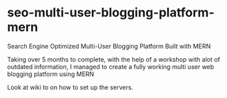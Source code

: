 # seo-multi-user-blogging-platform-mern
Search Engine Optimized Multi-User Blogging Platform Built with MERN

Taking over 5 months to complete, with the help of a workshop with alot of outdated information, I managed to create a fully working multi user web blogging platform using MERN

Look at wiki to on how to set up the servers.
